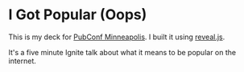 # I Got Popular (Oops)

This is my deck for [PubConf Minneapolis](https://pubconf.io/events/2017/minneapolis.html). I built it using [reveal.js](http://lab.hakim.se/reveal-js/#/).

It's a five minute Ignite talk about what it means to be popular on the internet.